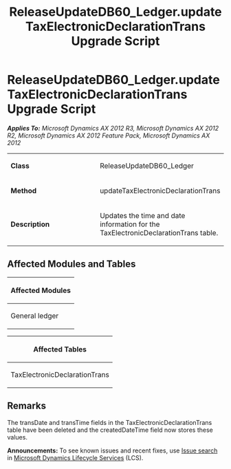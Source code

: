﻿---
title: ReleaseUpdateDB60_Ledger.updateTaxElectronicDeclarationTrans Upgrade Script
TOCTitle: ReleaseUpdateDB60_Ledger.updateTaxElectronicDeclarationTrans Upgrade Script
ms:assetid: 7a590315-2c79-a315-4e40-6793aa7a9dc8
ms:mtpsurl: https://msdn.microsoft.com/en-us/library/JJ719412(v=AX.60)
ms:contentKeyID: 49709203
ms.date: 05/18/2015
mtps_version: v=AX.60
---

# ReleaseUpdateDB60\_Ledger.updateTaxElectronicDeclarationTrans Upgrade Script 


_**Applies To:** Microsoft Dynamics AX 2012 R3, Microsoft Dynamics AX 2012 R2, Microsoft Dynamics AX 2012 Feature Pack, Microsoft Dynamics AX 2012_

<table>
<colgroup>
<col style="width: 50%" />
<col style="width: 50%" />
</colgroup>
<tbody>
<tr class="odd">
<td><p><strong>Class</strong></p></td>
<td><p>ReleaseUpdateDB60_Ledger</p></td>
</tr>
<tr class="even">
<td><p><strong>Method</strong></p></td>
<td><p>updateTaxElectronicDeclarationTrans</p></td>
</tr>
<tr class="odd">
<td><p><strong>Description</strong></p></td>
<td><p>Updates the time and date information for the TaxElectronicDeclarationTrans table.</p></td>
</tr>
</tbody>
</table>


## Affected Modules and Tables

<table>
<colgroup>
<col style="width: 100%" />
</colgroup>
<thead>
<tr class="header">
<th><p>Affected Modules</p></th>
</tr>
</thead>
<tbody>
<tr class="odd">
<td><p>General ledger</p></td>
</tr>
</tbody>
</table>


<table>
<colgroup>
<col style="width: 100%" />
</colgroup>
<thead>
<tr class="header">
<th><p>Affected Tables</p></th>
</tr>
</thead>
<tbody>
<tr class="odd">
<td><p>TaxElectronicDeclarationTrans</p></td>
</tr>
</tbody>
</table>


## Remarks

The transDate and transTime fields in the TaxElectronicDeclarationTrans table have been deleted and the createdDateTime field now stores these values.

  
**Announcements:** To see known issues and recent fixes, use [Issue search](http://go.microsoft.com/fwlink/?linkid=389258) in [Microsoft Dynamics Lifecycle Services](http://go.microsoft.com/fwlink/?linkid=306505) (LCS).

